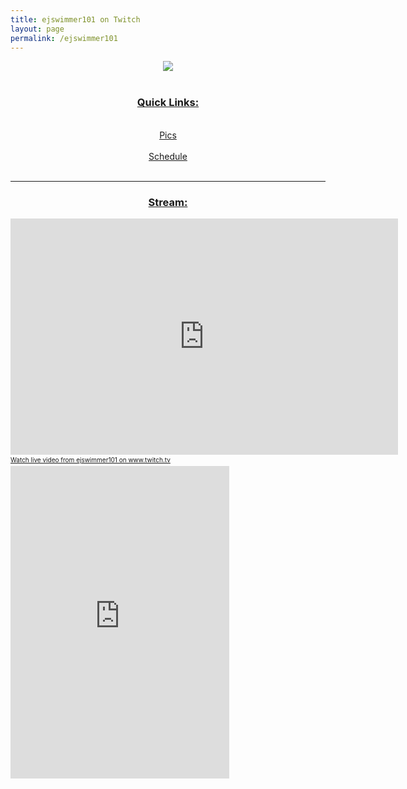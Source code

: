 ```yaml
---
title: ejswimmer101 on Twitch
layout: page
permalink: /ejswimmer101
---
```

<center><img src="https://www.bradykondek.ga/pics/ejswimmer101.png"></center>
<br>
<center><h3><u>Quick Links:</u></h3></center>
<br>
<center><a href="https://www.bradykondek.ga/ejswimmer101/pics">Pics</a></center>
<br>
<center><a href="https://www.bradykondek.ga/ejswimmer101/schedule">Schedule</a></center>
<br>
<hr>
<center><h3><u>Stream:</u></h3></center>
<iframe src="https://player.twitch.tv/?channel=ejswimmer101" frameborder="0" allowfullscreen="true" scrolling="no" height="378" width="620"></iframe><a href="https://www.twitch.tv/ejswimmer101?tt_content=text_link&tt_medium=live_embed" style="padding:2px 0px 4px; display:block; width:345px; font-weight:normal; font-size:10px; text-decoration:underline;">Watch live video from ejswimmer101 on www.twitch.tv</a>
<iframe src="https://www.twitch.tv/embed/ejswimmer101/chat" frameborder="0" scrolling="no" height="500" width="350"></iframe>
